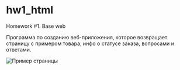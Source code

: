 # hw1_html

Homework #1. Base web

Программа по созданию веб-приложения, которое возвращает страницу с примером товара, инфо о статусе заказа, вопросами и
ответами.

![Пример страницы](C:/Users/PSK_N_072/1.png)
